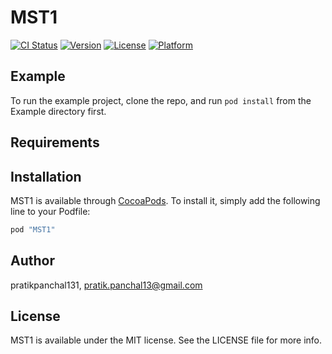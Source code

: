 # MST1

[![CI Status](http://img.shields.io/travis/pratikpanchal131/MST1.svg?style=flat)](https://travis-ci.org/pratikpanchal131/MST1)
[![Version](https://img.shields.io/cocoapods/v/MST1.svg?style=flat)](http://cocoapods.org/pods/MST1)
[![License](https://img.shields.io/cocoapods/l/MST1.svg?style=flat)](http://cocoapods.org/pods/MST1)
[![Platform](https://img.shields.io/cocoapods/p/MST1.svg?style=flat)](http://cocoapods.org/pods/MST1)

## Example

To run the example project, clone the repo, and run `pod install` from the Example directory first.

## Requirements

## Installation

MST1 is available through [CocoaPods](http://cocoapods.org). To install
it, simply add the following line to your Podfile:

```ruby
pod "MST1"
```

## Author

pratikpanchal131, pratik.panchal13@gmail.com

## License

MST1 is available under the MIT license. See the LICENSE file for more info.
